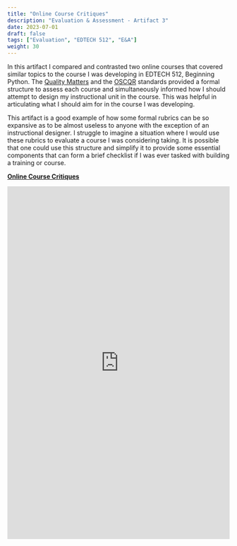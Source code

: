 ```yaml
---
title: "Online Course Critiques"
description: "Evaluation & Assessment - Artifact 3"
date: 2023-07-01
draft: false
tags: ["Evaluation", "EDTECH 512", "E&A"]
weight: 30
---
```

In this artifact I compared and contrasted two online courses that covered similar topics to the course I was developing in EDTECH 512, Beginning Python. The [Quality Matters](https://www.qualitymatters.org/) and the [OSCQR](https://oscqr.suny.edu/) standards provided a formal structure to assess each course and simultaneously informed how I should attempt to design my instructional unit in the course. This was helpful in articulating what I should aim for in the course I was developing.

This artifact is a good example of how some formal rubrics can be so expansive as to be almost useless to anyone with the exception of an instructional designer.  I struggle to imagine a situation where I would use these rubrics to evaluate a course I was considering taking. It is possible that one could use this structure and simplify it to provide some essential components that can form a brief checklist if I was ever tasked with building a training or course. 

**[Online Course Critiques](https://docs.google.com/document/d/1A7_aGN0vXKh-QEk9YJ5QOC0maPLEbDLj/preview)**

<p><iframe src="https://docs.google.com/document/d/1A7_aGN0vXKh-QEk9YJ5QOC0maPLEbDLj/preview" frameborder="0" width="100%" height="800" allowfullscreen="true" mozallowfullscreen="true" webkitallowfullscreen="true"></iframe></p>